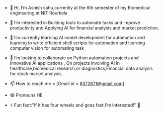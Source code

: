- 👋 Hi, I’m Ashish sahu,currently at the 6th semester of my Biomedical engineering at NIT Rourkela
- 👀 I’m interested in Building tools to automate tasks and improve productivity and Applying AI for financial analysis and  market prediction.
- 🌱 I’m currently learning AI model development for automation and learning to write  efficient shell scripts for automation  and learning computer vision for automating task

- 💞️ I’m looking to collaborate on Python automation projects and innovative AI applications , On projects involving AI in healthcare,biomedical research,or diagnostics,Financial data analysis for stock  market analysis.


- 📫 How to reach me = [Gmail id = 6372671@gmail.com] 
- 😄 Pronouns:HE
- ⚡ Fun fact:"If it has four wheels and goes fast,I'm interested!"  🚗

<!---
Ashish-s2/Ashish-s2 is a ✨ special ✨ repository  because its `README.md` (this file) appears on your GitHub profile.
You can click the Preview link to take a look at your changes.
--->
